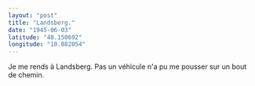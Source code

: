 ```yaml
---
layout: "post"
title: "Landsberg."
date: "1945-06-03"
latitude: "48.150692"
longitude: "10.882054"
---
```


Je me rends à Landsberg. Pas un véhicule n'a pu me pousser sur un bout de chemin.


<div class="histoire"></div>

<div class="commentaire"></div>